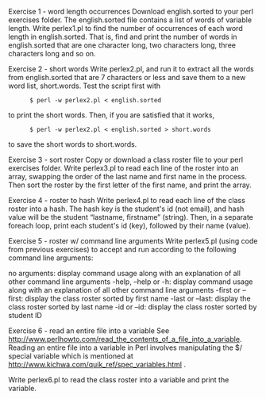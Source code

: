 Exercise 1 - word length occurrences
Download english.sorted to your perl exercises folder. The english.sorted file contains a list of words of variable length. Write perlex1.pl to find the number of occurrences of each word length in english.sorted. That is, find and print the number of words in english.sorted that are one character long, two characters long, three characters long and so on.

Exercise 2 - short words
Write perlex2.pl, and run it to extract all the words from english.sorted that are 7 characters or less and save them to a new word list, short.words. Test the script first with

          $ perl -w perlex2.pl < english.sorted
to print the short words. Then, if you are satisfied that it works,

          $ perl -w perlex2.pl < english.sorted > short.words
to save the short words to short.words.

Exercise 3 - sort roster
Copy or download a class roster file to your perl exercises folder. Write perlex3.pl to read each line of the roster into an array, swapping the order of the last name and first name in the process. Then sort the roster by the first letter of the first name, and print the array.

Exercise 4 - roster to hash
Write perlex4.pl to read each line of the class roster into a hash. The hash key is the student's id (not email), and hash value will be the student “lastname, firstname” (string). Then, in a separate foreach loop, print each student's id (key), followed by their name (value).

Exercise 5 - roster w/ command line arguments
Write perlex5.pl (using code from previous exercises) to accept and run according to the following command line arguments:

no arguments: display command usage along with an explanation of all other command line arguments
-help, –help or -h: display command usage along with an explanation of all other command line arguments
-first or –first: display the class roster sorted by first name
-last or –last: display the class roster sorted by last name
-id or –id: display the class roster sorted by student ID


Exercise 6 - read an entire file into a variable
See http://www.perlhowto.com/read_the_contents_of_a_file_into_a_variable. Reading an entire file into a variable in Perl involves manipulating the $/ special variable which is mentioned at http://www.kichwa.com/quik_ref/spec_variables.html .

Write perlex6.pl to read the class roster into a variable and print the variable.

